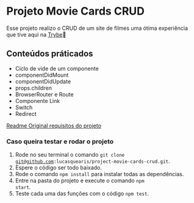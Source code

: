 # Projeto Movie Cards CRUD

Esse projeto realizo o CRUD de um site de filmes uma ótima experiência que tive aqui na [Trybe](https://www.betrybe.com/):rocket:

## Conteúdos práticados

- Ciclo de vide de um componente
- componentDidMount
- componentDidUpdate
- props.children
- BrowserRouter e Route
- Componente Link
- Switch
- Redirect

[Readme Original requisitos do projeto](https://github.com/lucasquearis/project-movie-cards-crud/blob/master/readmeOriginalProject.md)

### Caso queira testar e rodar o projeto

1. Rode no seu terminal o comando <code>git clone git@github.com:lucasquearis/project-movie-cards-crud.git</code>.
2. Espere o código ser todo baixado.
3. Rode o comando <code>npm install</code> para instalar todas as dependências.
4. Entre na pasta do projeto e execute o comando <code>npm start</code>.
4. Teste cada uma das funções com o código <code>npm test</code>.
